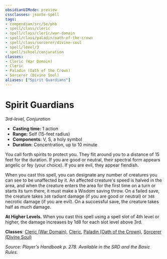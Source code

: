 ```yaml
---
obsidianUIMode: preview
cssclasses: json5e-spell
tags:
- compendium/src/5e/phb
- spell/class/cleric
- spell/class/cleric/war-domain
- spell/class/paladin/oath-of-the-crown
- spell/class/sorcerer/divine-soul
- spell/level/3
- spell/school/conjuration
classes:
- Cleric (War Domain)
- Cleric
- Paladin (Oath of the Crown)
- Sorcerer (Divine Soul)
aliases: ["Spirit Guardians"]
---
```

# Spirit Guardians
*3rd-level, Conjuration*  

- **Casting time:** 1 action
- **Range:** Self (15-feet radius)
- **Components:** V, S, a holy symbol
- **Duration:** Concentration, up to 10 minute

You call forth spirits to protect you. They flit around you to a distance of 15 feet for the duration. If you are good or neutral, their spectral form appears angelic or fey (your choice). If you are evil, they appear fiendish.

When you cast this spell, you can designate any number of creatures you can see to be unaffected by it. An affected creature's speed is halved in the area, and when the creature enters the area for the first time on a turn or starts its turn there, it must make a Wisdom saving throw. On a failed save, the creature takes `3d8` radiant damage (if you are good or neutral) or `3d8` necrotic damage (if you are evil). On a successful save, the creature takes half as much damage.

**At Higher Levels.** When you cast this spell using a spell slot of 4th level or higher, the damage increases by 1d8 for each slot level above 3rd.

**Classes**: [Cleric (War Domain)](/3-Mechanics/CLI/classes/cleric-war-domain.md), [Cleric](/3-Mechanics/CLI/classes/cleric.md), [Paladin (Oath of the Crown)](/3-Mechanics/CLI/classes/paladin-oath-of-the-crown-scag.md), [Sorcerer (Divine Soul)](/3-Mechanics/CLI/classes/sorcerer-divine-soul-xge.md)

*Source: Player's Handbook p. 278. Available in the SRD and the Basic Rules.*